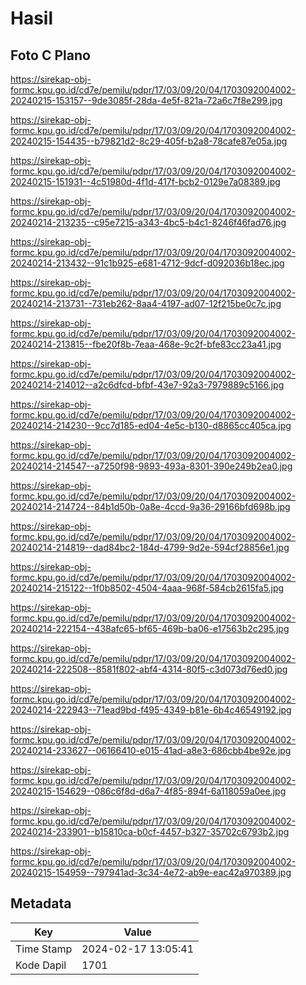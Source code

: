 # Hasil

## Foto C Plano

https://sirekap-obj-formc.kpu.go.id/cd7e/pemilu/pdpr/17/03/09/20/04/1703092004002-20240215-153157--9de3085f-28da-4e5f-821a-72a6c7f8e299.jpg

https://sirekap-obj-formc.kpu.go.id/cd7e/pemilu/pdpr/17/03/09/20/04/1703092004002-20240215-154435--b79821d2-8c29-405f-b2a8-78cafe87e05a.jpg

https://sirekap-obj-formc.kpu.go.id/cd7e/pemilu/pdpr/17/03/09/20/04/1703092004002-20240215-151931--4c51980d-4f1d-417f-bcb2-0129e7a08389.jpg

https://sirekap-obj-formc.kpu.go.id/cd7e/pemilu/pdpr/17/03/09/20/04/1703092004002-20240214-213235--c95e7215-a343-4bc5-b4c1-8246f46fad76.jpg

https://sirekap-obj-formc.kpu.go.id/cd7e/pemilu/pdpr/17/03/09/20/04/1703092004002-20240214-213432--91c1b925-e681-4712-9dcf-d092036b18ec.jpg

https://sirekap-obj-formc.kpu.go.id/cd7e/pemilu/pdpr/17/03/09/20/04/1703092004002-20240214-213731--731eb262-8aa4-4197-ad07-12f215be0c7c.jpg

https://sirekap-obj-formc.kpu.go.id/cd7e/pemilu/pdpr/17/03/09/20/04/1703092004002-20240214-213815--fbe20f8b-7eaa-468e-9c2f-bfe83cc23a41.jpg

https://sirekap-obj-formc.kpu.go.id/cd7e/pemilu/pdpr/17/03/09/20/04/1703092004002-20240214-214012--a2c6dfcd-bfbf-43e7-92a3-7979889c5166.jpg

https://sirekap-obj-formc.kpu.go.id/cd7e/pemilu/pdpr/17/03/09/20/04/1703092004002-20240214-214230--9cc7d185-ed04-4e5c-b130-d8865cc405ca.jpg

https://sirekap-obj-formc.kpu.go.id/cd7e/pemilu/pdpr/17/03/09/20/04/1703092004002-20240214-214547--a7250f98-9893-493a-8301-390e249b2ea0.jpg

https://sirekap-obj-formc.kpu.go.id/cd7e/pemilu/pdpr/17/03/09/20/04/1703092004002-20240214-214724--84b1d50b-0a8e-4ccd-9a36-29166bfd698b.jpg

https://sirekap-obj-formc.kpu.go.id/cd7e/pemilu/pdpr/17/03/09/20/04/1703092004002-20240214-214819--dad84bc2-184d-4799-9d2e-594cf28856e1.jpg

https://sirekap-obj-formc.kpu.go.id/cd7e/pemilu/pdpr/17/03/09/20/04/1703092004002-20240214-215122--1f0b8502-4504-4aaa-968f-584cb2615fa5.jpg

https://sirekap-obj-formc.kpu.go.id/cd7e/pemilu/pdpr/17/03/09/20/04/1703092004002-20240214-222154--438afc65-bf65-469b-ba06-e17563b2c295.jpg

https://sirekap-obj-formc.kpu.go.id/cd7e/pemilu/pdpr/17/03/09/20/04/1703092004002-20240214-222508--8581f802-abf4-4314-80f5-c3d073d76ed0.jpg

https://sirekap-obj-formc.kpu.go.id/cd7e/pemilu/pdpr/17/03/09/20/04/1703092004002-20240214-222943--71ead9bd-f495-4349-b81e-6b4c46549192.jpg

https://sirekap-obj-formc.kpu.go.id/cd7e/pemilu/pdpr/17/03/09/20/04/1703092004002-20240214-233627--06166410-e015-41ad-a8e3-686cbb4be92e.jpg

https://sirekap-obj-formc.kpu.go.id/cd7e/pemilu/pdpr/17/03/09/20/04/1703092004002-20240215-154629--086c6f8d-d6a7-4f85-894f-6a118059a0ee.jpg

https://sirekap-obj-formc.kpu.go.id/cd7e/pemilu/pdpr/17/03/09/20/04/1703092004002-20240214-233901--b15810ca-b0cf-4457-b327-35702c6793b2.jpg

https://sirekap-obj-formc.kpu.go.id/cd7e/pemilu/pdpr/17/03/09/20/04/1703092004002-20240215-154959--797941ad-3c34-4e72-ab9e-eac42a970389.jpg


## Metadata

| Key        | Value               |
| ---------- | ------------------- |
| Time Stamp | 2024-02-17 13:05:41 |
| Kode Dapil | 1701                |



